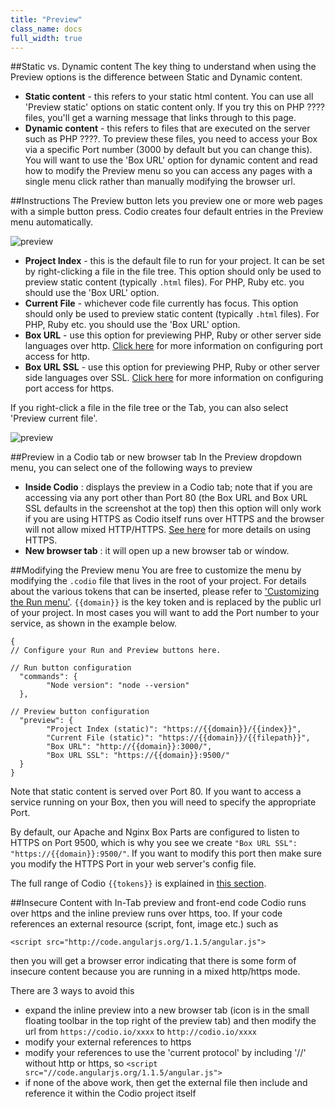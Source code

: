 ```yaml
---
title: "Preview"
class_name: docs
full_width: true
---
```


##Static vs. Dynamic content
The key thing to understand when using the Preview options is the difference between Static and Dynamic content.

- **Static content** - this refers to your static html content. You can use all 'Preview static' options on static content only. If you try this on PHP ???? files, you'll get a warning message that links through to this page.
- **Dynamic content** - this refers to files that are executed on the server such as PHP ????. To preview these files, you need to access your Box via a specific Port number (3000 by default but you can change this). You will want to use the 'Box URL' option for dynamic content and read how to modify the Preview menu so you can access any pages with a single menu click rather than manually modifying the browser url.

##Instructions
The Preview button lets you preview one or more web pages with a simple button press. Codio creates four default entries in the Preview menu automatically. 

![preview](/img/docs/preview-deploy.png)

- **Project Index** - this is the default file to run for your project. It can be set by right-clicking a file in the file tree. This option should only be used to preview static content (typically `.html` files). For PHP, Ruby etc. you should use the 'Box URL' option. 
- **Current File** - whichever code file currently has focus. This option should only be used to preview static content (typically `.html` files). For PHP, Ruby etc. you should use the 'Box URL' option. 
- **Box URL** - use this option for previewing PHP, Ruby or other server side languages over http. [Click here](/docs/boxes/ext-access) for more information on configuring port access for http.
- **Box URL SSL** - use this option for previewing PHP, Ruby or other server side languages over SSL. [Click here](/docs/boxes/ext-access) for more information on configuring port access for https.


If you right-click a file in the file tree or the Tab, you can also select 'Preview current file'.

![preview](/img/docs/preview-deploy-right-click.png)

##Preview in a Codio tab or new browser tab
In the Preview dropdown menu, you can select one of the following ways to preview

- **Inside Codio** : displays the preview in a Codio tab; note that if you are accessing via any port other than Port 80 (the Box URL and Box URL SSL defaults in the screenshot at the top) then this option will only work if you are using HTTPS as Codio itself runs over HTTPS and the browser will not allow mixed HTTP/HTTPS. [See here](/docs/boxes/ext-access) for more details on using HTTPS.
- **New browser tab** : it will open up a new browser tab or window.


##Modifying the Preview menu
You are free to customize the menu by modifying the `.codio` file that lives in the root of your project. For details about the various tokens that can be inserted, please refer to ['Customizing the Run menu'](/docs/boxes/run). `{{domain}}` is the key token and is replaced by the public url of your project. In most cases you will want to add the Port number to your service, as shown in the example below.

	{
	// Configure your Run and Preview buttons here.

	// Run button configuration
	  "commands": {
	        "Node version": "node --version"
	  },

	// Preview button configuration
	  "preview": {
	        "Project Index (static)": "https://{{domain}}/{{index}}",
	        "Current File (static)": "https://{{domain}}/{{filepath}}",
	        "Box URL": "http://{{domain}}:3000/",
	        "Box URL SSL": "https://{{domain}}:9500/"
	  }
	}

Note that static content is served over Port 80. If you want to access a service running on your Box, then you will need to specify the appropriate Port.

By default, our Apache and Nginx Box Parts are configured to listen to HTTPS on Port 9500, which is why you see we create `"Box URL SSL": "https://{{domain}}:9500/"`. If you want to modify this port then make sure you modify the HTTPS Port in your web server's config file.

The full range of Codio `{{tokens}}` is explained in [this section](/docs/boxes/run/).

##Insecure Content with In-Tab preview and front-end code
Codio runs over https and the inline preview runs over https, too. If your code references an external resource (script, font, image etc.) such as

	<script src="http://code.angularjs.org/1.1.5/angular.js">

then you will get a browser error indicating that there is some form of insecure content because you are running in a mixed http/https mode.

There are 3 ways to avoid this

- expand the inline preview into a new browser tab (icon is in the small floating toolbar in the top right of the preview tab) and then modify the url from `https://codio.io/xxxx` to `http://codio.io/xxxx`
- modify your external references to https
- modify your references to use the 'current protocol' by including '//' without http or https, so `<script src="//code.angularjs.org/1.1.5/angular.js">`
- if none of the above work, then get the external file then include and reference it within the Codio project itself

